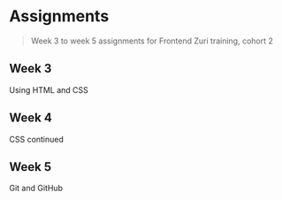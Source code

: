 # Assignments
> Week 3 to week 5 assignments for Frontend Zuri training, cohort 2

## Week 3
Using HTML and CSS

## Week 4
CSS continued

## Week 5
Git and GitHub